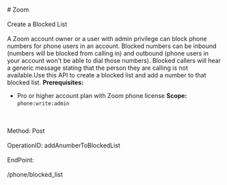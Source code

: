 <br>#     Zoom</br>
<br>Create a Blocked List</br>
<br>A Zoom account owner or a user with admin privilege can block phone numbers for phone users in an account. Blocked numbers can be inbound (numbers will be blocked from calling in) and outbound (phone users in your account won't be able to dial those numbers). Blocked callers will hear a generic message stating that the person they are calling is not available.Use this API to create a blocked list and add a number to that blocked list.
**Prerequisites:**
* Pro or higher account plan with Zoom phone license
**Scope:** `phone:write:admin` 



</br>
<br>Method: Post</br>
<br>OperationID: addAnumberToBlockedList</br>
<br>EndPoint:</br>
<br>/phone/blocked_list</br>
